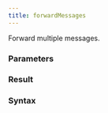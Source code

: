 ```yaml
---
title: forwardMessages
---
```


Forward multiple messages.


### Parameters 



### Result 



### Syntax





